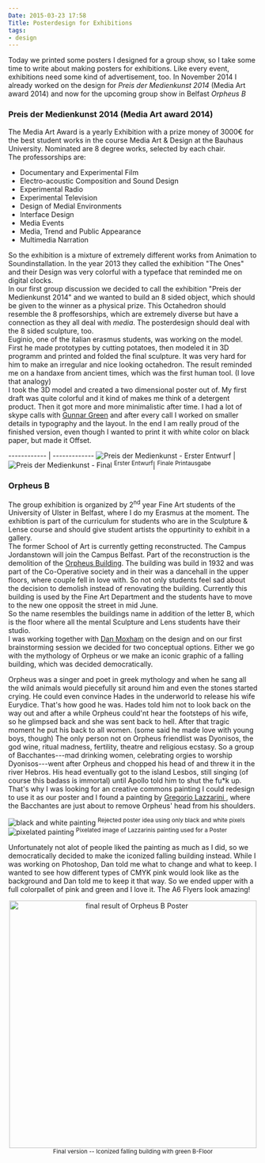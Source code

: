 ```yaml
---
Date: 2015-03-23 17:58
Title: Posterdesign for Exhibitions
tags:
- design
---
```

Today we printed some posters I designed for a group show, so I take some time to write about making posters for exhibitions. Like every event, exhibitions need some kind of advertisement, too. In November 2014 I already worked on the design for *Preis der Medienkunst 2014* (Media Art award 2014) and now for the upcoming group show in Belfast *Orpheus B*
<!--more-->  

### Preis der Medienkunst 2014 (Media Art award 2014)

The Media Art Award is a yearly Exhibition with a prize money of 3000€ for the best student works in the course Media Art & Design at the Bauhaus University. Nominated are 8 degree works, selected by each chair.  
The professorships are:

* Documentary and Experimental Film
* Electro-acoustic Composition and Sound Design
* Experimental Radio
* Experimental Television
* Design of Medial Environments
* Interface Design
* Media Events
* Media, Trend and Public Appearance
* Multimedia Narration

So the exhibition is a mixture of extremely different works from Animation to Soundinstallation. In the year 2013 they called the exhibition "The Ones" and their Design was very colorful with a typeface that reminded me on digital clocks.  
In our first group discussion we decided to call the exhibition "Preis der Medienkunst 2014" and we wanted to build an 8 sided object, which should  be given to the winner as a physical prize. This Octahedron should resemble the 8 proffesorships, which are extremely diverse but have a connection as they all deal with *media*. The posterdesign should deal with the 8 sided sculpture, too.  
Euginio, one of the italian erasmus students, was working on the model. First he made prototypes by cutting potatoes, then modeled it in 3D programm and printed and folded the final sculpture. It was very hard for him to make an irregular and nice looking octahedron. The result reminded me on a handaxe from ancient times, which was the first human tool. (I love that analogy)  
I took the 3D model and created a two dimensional poster out of. My first draft was quite colorful and it kind of makes me think of a detergent product. Then it got more and more minimalistic after time. I had a lot of skype calls with [Gunnar Green](http://thegreeneyl.com) and after every call I worked on smaller details in typography and the layout. In the end I am really proud of the finished version, even though I wanted to print it with white color on black paper, but made it Offset.

------------ | -------------
<img src="{{ site.baseurl }}/img/preis_der_medien_first.png" alt="Preis der Medienkunst - Erster Entwurf"> | <img src="{{ site.baseurl }}/img/preis_der_medienkunst_final.png" alt="Preis der Medienkunst - Final">
<sup>Erster Entwurf</sup>| <sup>Finale Printausgabe</sup>  



### Orpheus B
The group exhibition is organized by 2<sup>nd</sup> year Fine Art students of the University of Ulster in Belfast, where I do my Erasmus at the moment. The exhibtion is part of the curriculum for students who are in the Sculpture & Lense course and should give student artists the oppurtinity to exhibit in a gallery.  
The former School of Art is currently getting reconstructed. The Campus Jordanstown will join the Campus Belfast. Part of the reconstruction is the demolition of the [Orpheus Building](http://www.futurebelfast.com/orpheus-building.html). The building was build in 1932 and was part of the Co-Operative society and in their was a dancehall in the upper floors, where couple fell in love with. So not only students feel sad about the decision to demolish instead of renovating the building. Currently this building is used by the Fine Art Department and the students have to move to the new one opposit the street in mid June.  
So the name resembles the buildings name in addition of the letter B, which is the floor where all the mental Sculpture and Lens students have their studio.  
I was working together with [Dan Moxham](https://danmoxham.wordpress.com/) on the design and on our first brainstorming session we decided for two conceptual options. Either we go with the mythology of Orpheus or we make an iconic graphic of a falling building, which was decided democratically.  

Orpheus was a singer and poet in greek mythology and when he sang all the wild animals would piecefully sit around him and even the stones started crying. He could even convince Hades in the underworld to release his wife Eurydice. That's how good he was. Hades told him not to look back on the way out and after a while Orpheus could'nt hear the footsteps of his wife, so he glimpsed back and she was sent back to hell. After that tragic moment he put his back to all women. (some said he made love with young boys, though) The only person not on Orpheus friendlist was Dyonisos, the god wine, ritual madness, fertility, theatre and religious ecstasy. So a group of Bacchantes---mad drinking women, celebrating orgies to worship Dyonisos---went after Orpheus and chopped his head of and threw it in the river Hebros. His head eventually got to the island Lesbos, still singing (of course this badass is immortal) until Apollo told him to shut the fu*k up.  
That's why I was looking for an creative commons painting I could redesign to use it as our poster and I found a painting by [Gregorio Lazzarini ](http://worldsofimagination.co.uk/spell%20Mindless%20Rage.htm), where the Bacchantes are just about to remove Orpheus' head from his shoulders.  

<img src="{{ site.baseurl }}/img/Orpheus_bw.png" alt="black and white painting">  
<sup>Rejected poster idea using only black and white pixels</sup>
<img src="{{ site.baseurl }}/img/Orpheus_pixelated.png" alt="pixelated painting">
<sup> Pixelated image of Lazzarinis painting used for a Poster </sup>  

Unfortunately not alot of people liked the painting as much as I did, so we democratically decided to make the iconized falling building instead. While I was working on Photoshop, Dan told me what to change and what to keep. I wanted to see how different types of CMYK pink would look like as the background and Dan told me to keep it that way. So we ended upper with a full colorpallet of pink and green and I love it. The A6 Flyers look amazing!  

<center>
<img src="{{ site.baseurl }}/img/orpheusB_poster.png" width="500" alt="final result of Orpheus B Poster">  
<br>
<sup> Final version -- Iconized falling building with green B-Floor</sup>
</center>
